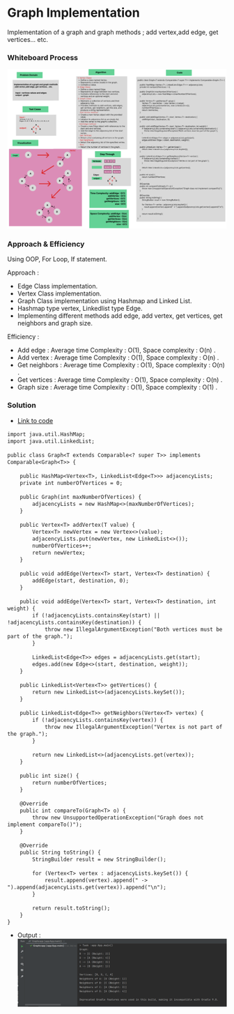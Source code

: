# Graph Implementation

Implementation of a graph and graph methods ; add vertex,add edge, get vertices... etc.

### Whiteboard Process
![img_1.png](img_1.png)

### Approach & Efficiency
Using OOP, For Loop, If statement.

Approach :

- Edge Class implementation.
- Vertex Class implementation.
- Graph Class implementation using Hashmap and Linked List.
- Hashmap type vertex, Linkedlist type Edge.
- Implementing different methods add edge, add vertex, get vertices, get neighbors and graph size.


Efficiency :

- Add edge : Average time Complexity : O(1), Space complexity : O(n) . 
- Add vertex : Average time Complexity : O(1), Space complexity : O(n) .
- Get neighbors : Average time Complexity : O(1), Space complexity : O(n) .
- Get vertices : Average time Complexity : O(1), Space complexity : O(n) .
- Graph size : Average time Complexity : O(1), Space complexity : O(1) .


### Solution

- [Link to code ](/Hashtable/app/src/main/java/graphs/App.java)
```javapackage graphs;
import java.util.HashMap;
import java.util.LinkedList;

public class Graph<T extends Comparable<? super T>> implements Comparable<Graph<T>> {

    public HashMap<Vertex<T>, LinkedList<Edge<T>>> adjacencyLists;
    private int numberOfVertices = 0;

    public Graph(int maxNumberOfVertices) {
        adjacencyLists = new HashMap<>(maxNumberOfVertices);
    }

    public Vertex<T> addVertex(T value) {
        Vertex<T> newVertex = new Vertex<>(value);
        adjacencyLists.put(newVertex, new LinkedList<>());
        numberOfVertices++;
        return newVertex;
    }

    public void addEdge(Vertex<T> start, Vertex<T> destination) {
        addEdge(start, destination, 0);
    }

    public void addEdge(Vertex<T> start, Vertex<T> destination, int weight) {
        if (!adjacencyLists.containsKey(start) || !adjacencyLists.containsKey(destination)) {
            throw new IllegalArgumentException("Both vertices must be part of the graph.");
        }

        LinkedList<Edge<T>> edges = adjacencyLists.get(start);
        edges.add(new Edge<>(start, destination, weight));
    }

    public LinkedList<Vertex<T>> getVertices() {
        return new LinkedList<>(adjacencyLists.keySet());
    }

    public LinkedList<Edge<T>> getNeighbors(Vertex<T> vertex) {
        if (!adjacencyLists.containsKey(vertex)) {
            throw new IllegalArgumentException("Vertex is not part of the graph.");
        }

        return new LinkedList<>(adjacencyLists.get(vertex));
    }

    public int size() {
        return numberOfVertices;
    }

    @Override
    public int compareTo(Graph<T> o) {
        throw new UnsupportedOperationException("Graph does not implement compareTo()");
    }

    @Override
    public String toString() {
        StringBuilder result = new StringBuilder();

        for (Vertex<T> vertex : adjacencyLists.keySet()) {
            result.append(vertex).append(" -> ").append(adjacencyLists.get(vertex)).append("\n");
        }

        return result.toString();
    }
}
```

- Output :
![img.png](img.png)
